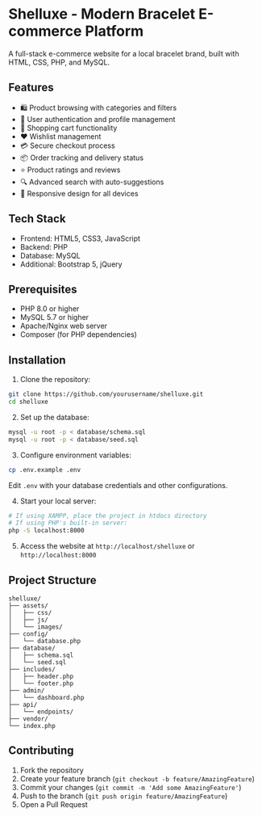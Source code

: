 # Shelluxe - Modern Bracelet E-commerce Platform

A full-stack e-commerce website for a local bracelet brand, built with HTML, CSS, PHP, and MySQL.

## Features

- 🛍️ Product browsing with categories and filters
- 👤 User authentication and profile management
- 🛒 Shopping cart functionality
- ❤️ Wishlist management
- 💳 Secure checkout process
- 📦 Order tracking and delivery status
- ⭐ Product ratings and reviews
- 🔍 Advanced search with auto-suggestions
- 📱 Responsive design for all devices

## Tech Stack

- Frontend: HTML5, CSS3, JavaScript
- Backend: PHP
- Database: MySQL
- Additional: Bootstrap 5, jQuery

## Prerequisites

- PHP 8.0 or higher
- MySQL 5.7 or higher
- Apache/Nginx web server
- Composer (for PHP dependencies)

## Installation

1. Clone the repository:
```bash
git clone https://github.com/yourusername/shelluxe.git
cd shelluxe
```

2. Set up the database:
```bash
mysql -u root -p < database/schema.sql
mysql -u root -p < database/seed.sql
```

3. Configure environment variables:
```bash
cp .env.example .env
```
Edit `.env` with your database credentials and other configurations.

4. Start your local server:
```bash
# If using XAMPP, place the project in htdocs directory
# If using PHP's built-in server:
php -S localhost:8000
```

5. Access the website at `http://localhost/shelluxe` or `http://localhost:8000`

## Project Structure

```
shelluxe/
├── assets/
│   ├── css/
│   ├── js/
│   └── images/
├── config/
│   └── database.php
├── database/
│   ├── schema.sql
│   └── seed.sql
├── includes/
│   ├── header.php
│   └── footer.php
├── admin/
│   └── dashboard.php
├── api/
│   └── endpoints/
├── vendor/
└── index.php
```

## Contributing

1. Fork the repository
2. Create your feature branch (`git checkout -b feature/AmazingFeature`)
3. Commit your changes (`git commit -m 'Add some AmazingFeature'`)
4. Push to the branch (`git push origin feature/AmazingFeature`)
5. Open a Pull Request
